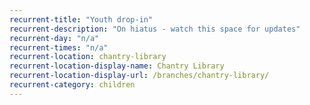 ```yaml
---
recurrent-title: "Youth drop-in"
recurrent-description: "On hiatus - watch this space for updates"
recurrent-day: "n/a"
recurrent-times: "n/a"
recurrent-location: chantry-library
recurrent-location-display-name: Chantry Library
recurrent-location-display-url: /branches/chantry-library/
recurrent-category: children
---
```

